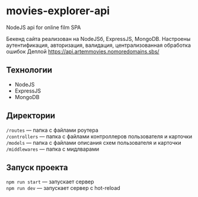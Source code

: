 # movies-explorer-api
NodeJS api for online film SPA


Бекенд сайта реализован на NodeJSб, ExpressJS, MongoDB.
Настроены аутентификация, авторизация, валидация, централизованная обработка ошибок
Деплой  https://api.artemmovies.nomoredomains.sbs/

## Технологии
* NodeJS
* ExpressJS
* MongoDB

## Директории

`/routes` — папка с файлами роутера  
`/controllers` — папка с файлами контроллеров пользователя и карточки   
`/models` — папка с файлами описания схем пользователя и карточки  
`/middlewares` — папка с мидлварами

## Запуск проекта

`npm run start` — запускает сервер   
`npm run dev` — запускает сервер с hot-reload
